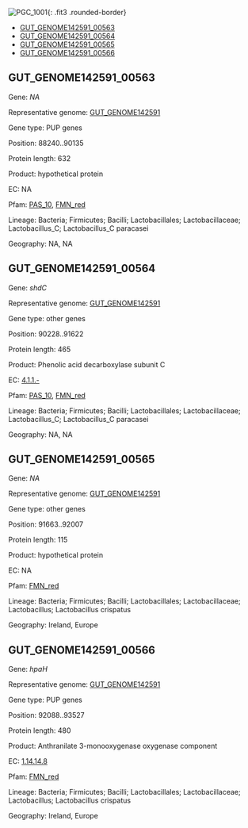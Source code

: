 ![PGC_1001](../static/images/Clusters_figure/PGC_1001.jpg){: .fit3 .rounded-border}

<ul id="myTab" class="nav nav-tabs">
  <li class="active">
        <a href="#tab1" data-toggle="tab">GUT_GENOME142591_00563</a>
  </li>
<li><a href="#tab2" data-toggle="tab">GUT_GENOME142591_00564</a></li>
<li><a href="#tab3" data-toggle="tab">GUT_GENOME142591_00565</a></li>
<li><a href="#tab4" data-toggle="tab">GUT_GENOME142591_00566</a></li>
</ul>

<div id="myTabContent" class="tab-content">
  <div class="tab-pane fade in active" id="tab1">

<h2 id="GUT_GENOME142591_00563">GUT_GENOME142591_00563</h2>
<p>Gene: <em>NA</em>
<p>Representative genome: <a href="https://www.ebi.ac.uk/metagenomics/genomes/MGYG-HGUT-02388">GUT_GENOME142591</a></p>
<p>Gene type: PUP genes</p>
<p>Position: 88240..90135</p>
<p>Protein length: 632</p>
<p>Product: hypothetical protein</p>
<p>EC: NA</p>
<p>Pfam: <a href="http://pfam.xfam.org/family/PAS_10">PAS_10</a>, <a href="http://pfam.xfam.org/family/FMN_red">FMN_red</a></p>
<p>Lineage: Bacteria; Firmicutes; Bacilli; Lactobacillales; Lactobacillaceae; Lactobacillus_C; Lactobacillus_C paracasei</p>
<p>Geography: NA, NA</p>
  </div>

  <div class="tab-pane fade" id="tab2">

<h2 id="GUT_GENOME142591_00564">GUT_GENOME142591_00564</h2>
<p>Gene: <em>shdC</em></p>
<p>Representative genome: <a href="https://www.ebi.ac.uk/metagenomics/genomes/MGYG-HGUT-02388">GUT_GENOME142591</a></p>
<p>Gene type: other genes</p>
<p>Position: 90228..91622</p>
<p>Protein length: 465</p>
<p>Product: Phenolic acid decarboxylase subunit C</p>
<p>EC: <a href="https://www.brenda-enzymes.org/enzyme.php?ecno=4.1.1.-">4.1.1.-</a></p>
<p>Pfam: <a href="http://pfam.xfam.org/family/PAS_10">PAS_10</a>, <a href="http://pfam.xfam.org/family/FMN_red">FMN_red</a></p>
<p>Lineage: Bacteria; Firmicutes; Bacilli; Lactobacillales; Lactobacillaceae; Lactobacillus_C; Lactobacillus_C paracasei</p>
<p>Geography: NA, NA</p>

  </div>
  <div class="tab-pane fade" id="tab3">

<h2 id="GUT_GENOME142591_00565">GUT_GENOME142591_00565</h2>
<p>Gene: <em>NA</em></p>
<p>Representative genome: <a href="https://www.ebi.ac.uk/metagenomics/genomes/MGYG-HGUT-02348">GUT_GENOME142591</a></p>
<p>Gene type: other genes</p>
<p>Position: 91663..92007</p>
<p>Protein length: 115</p>
<p>Product: hypothetical protein</p>
<p>EC: NA</p>
<p>Pfam: <a href="http://pfam.xfam.org/family/FMN_red">FMN_red</a></p>

<p>Lineage: Bacteria; Firmicutes; Bacilli; Lactobacillales; Lactobacillaceae; Lactobacillus; Lactobacillus crispatus</p>
<p>Geography: Ireland, Europe</p>

  </div>
  <div class="tab-pane fade" id="tab4">

<h2 id="GUT_GENOME142591_00566">GUT_GENOME142591_00566</h2>
<p>Gene: <em>hpaH</em></p>
<p>Representative genome: <a href="https://www.ebi.ac.uk/metagenomics/genomes/MGYG-HGUT-02348">GUT_GENOME142591</a></p>
<p>Gene type: PUP genes</p>
<p>Position: 92088..93527</p>
<p>Protein length: 480</p>
<p>Product: Anthranilate 3-monooxygenase oxygenase component</p>
<p>EC: <a href="https://www.brenda-enzymes.org/enzyme.php?ecno=1.14.14.8">1.14.14.8</a></p>
<p>Pfam: <a href="http://pfam.xfam.org/family/FMN_red">FMN_red</a></p>

<p>Lineage: Bacteria; Firmicutes; Bacilli; Lactobacillales; Lactobacillaceae; Lactobacillus; Lactobacillus crispatus</p>
<p>Geography: Ireland, Europe</p>

  </div>
</div>
